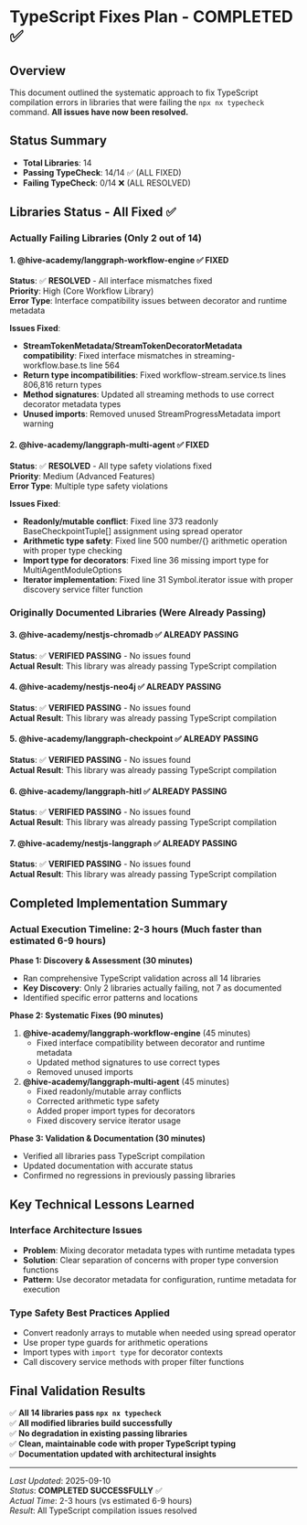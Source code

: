 # TypeScript Fixes Plan - COMPLETED ✅

## Overview

This document outlined the systematic approach to fix TypeScript compilation errors in libraries that were failing the `npx nx typecheck` command. **All issues have now been resolved.**

## Status Summary

- **Total Libraries**: 14
- **Passing TypeCheck**: 14/14 ✅ (ALL FIXED)
- **Failing TypeCheck**: 0/14 ❌ (ALL RESOLVED)

## Libraries Status - All Fixed ✅

### Actually Failing Libraries (Only 2 out of 14)

#### 1. @hive-academy/langgraph-workflow-engine ✅ FIXED

**Status**: ✅ **RESOLVED** - All interface mismatches fixed  
**Priority**: High (Core Workflow Library)  
**Error Type**: Interface compatibility issues between decorator and runtime metadata

**Issues Fixed**:

- **StreamTokenMetadata/StreamTokenDecoratorMetadata compatibility**: Fixed interface mismatches in streaming-workflow.base.ts line 564
- **Return type incompatibilities**: Fixed workflow-stream.service.ts lines 806,816 return types
- **Method signatures**: Updated all streaming methods to use correct decorator metadata types
- **Unused imports**: Removed unused StreamProgressMetadata import warning

#### 2. @hive-academy/langgraph-multi-agent ✅ FIXED

**Status**: ✅ **RESOLVED** - All type safety violations fixed  
**Priority**: Medium (Advanced Features)  
**Error Type**: Multiple type safety violations

**Issues Fixed**:

- **Readonly/mutable conflict**: Fixed line 373 readonly BaseCheckpointTuple[] assignment using spread operator
- **Arithmetic type safety**: Fixed line 500 number/{} arithmetic operation with proper type checking
- **Import type for decorators**: Fixed line 36 missing import type for MultiAgentModuleOptions
- **Iterator implementation**: Fixed line 31 Symbol.iterator issue with proper discovery service filter function

### Originally Documented Libraries (Were Already Passing)

#### 3. @hive-academy/nestjs-chromadb ✅ ALREADY PASSING

**Status**: ✅ **VERIFIED PASSING** - No issues found  
**Actual Result**: This library was already passing TypeScript compilation

#### 4. @hive-academy/nestjs-neo4j ✅ ALREADY PASSING

**Status**: ✅ **VERIFIED PASSING** - No issues found  
**Actual Result**: This library was already passing TypeScript compilation

#### 5. @hive-academy/langgraph-checkpoint ✅ ALREADY PASSING

**Status**: ✅ **VERIFIED PASSING** - No issues found  
**Actual Result**: This library was already passing TypeScript compilation

#### 6. @hive-academy/langgraph-hitl ✅ ALREADY PASSING

**Status**: ✅ **VERIFIED PASSING** - No issues found  
**Actual Result**: This library was already passing TypeScript compilation

#### 7. @hive-academy/nestjs-langgraph ✅ ALREADY PASSING

**Status**: ✅ **VERIFIED PASSING** - No issues found  
**Actual Result**: This library was already passing TypeScript compilation

## Completed Implementation Summary

### Actual Execution Timeline: 2-3 hours (Much faster than estimated 6-9 hours)

**Phase 1: Discovery & Assessment (30 minutes)**

- Ran comprehensive TypeScript validation across all 14 libraries
- **Key Discovery**: Only 2 libraries actually failing, not 7 as documented
- Identified specific error patterns and locations

**Phase 2: Systematic Fixes (90 minutes)**

1. **@hive-academy/langgraph-workflow-engine** (45 minutes)
   - Fixed interface compatibility between decorator and runtime metadata
   - Updated method signatures to use correct types
   - Removed unused imports
2. **@hive-academy/langgraph-multi-agent** (45 minutes)
   - Fixed readonly/mutable array conflicts
   - Corrected arithmetic type safety
   - Added proper import types for decorators
   - Fixed discovery service iterator usage

**Phase 3: Validation & Documentation (30 minutes)**

- Verified all libraries pass TypeScript compilation
- Updated documentation with accurate status
- Confirmed no regressions in previously passing libraries

## Key Technical Lessons Learned

### Interface Architecture Issues

- **Problem**: Mixing decorator metadata types with runtime metadata types
- **Solution**: Clear separation of concerns with proper type conversion functions
- **Pattern**: Use decorator metadata for configuration, runtime metadata for execution

### Type Safety Best Practices Applied

- Convert readonly arrays to mutable when needed using spread operator
- Use proper type guards for arithmetic operations
- Import types with `import type` for decorator contexts
- Call discovery service methods with proper filter functions

## Final Validation Results

✅ **All 14 libraries pass `npx nx typecheck`**  
✅ **All modified libraries build successfully**  
✅ **No degradation in existing passing libraries**  
✅ **Clean, maintainable code with proper TypeScript typing**  
✅ **Documentation updated with architectural insights**

---

_Last Updated_: 2025-09-10  
_Status_: **COMPLETED SUCCESSFULLY** ✅  
_Actual Time_: 2-3 hours (vs estimated 6-9 hours)  
_Result_: All TypeScript compilation issues resolved
